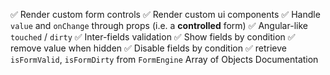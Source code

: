:white_check_mark: Render custom form controls
:white_check_mark: Render custom ui components
:white_check_mark: Handle `value` and `onChange` through props (i.e. a **controlled** form)
:white_check_mark: Angular-like `touched` / `dirty`
:white_check_mark: Inter-fields validation
:white_check_mark: Show fields by condition
:white_check_mark: remove value when hidden
:white_check_mark: Disable fields by condition
:white_check_mark: retrieve `isFormValid`, `isFormDirty` from `FormEngine`
Array of Objects
Documentation
